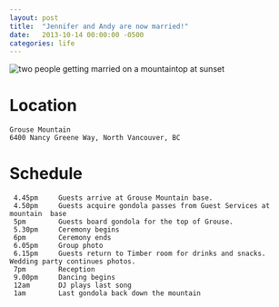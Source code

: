 ```yaml
---
layout: post
title:  "Jennifer and Andy are now married!"
date:   2013-10-14 00:00:00 -0500
categories: life
---
```


![two people getting married on a mountaintop at sunset](assets/imags/10-12-2013.jpg)

# Location
    Grouse Mountain
    6400 Nancy Greene Way, North Vancouver, BC

# Schedule

 	 4.45pm	 	Guests arrive at Grouse Mountain base.
 	 4.50pm     Guests acquire gondola passes from Guest Services at mountain  base
 	 5pm	 	Guests board gondola for the top of Grouse.
 	 5.30pm	 	Ceremony begins
 	 6pm	 	Ceremony ends
 	 6.05pm	 	Group photo
 	 6.15pm	 	Guests return to Timber room for drinks and snacks. Wedding party continues photos.
 	 7pm	 	Reception
 	 9.00pm	 	Dancing begins
 	 12am	 	DJ plays last song
 	 1am	 	Last gondola back down the mountain